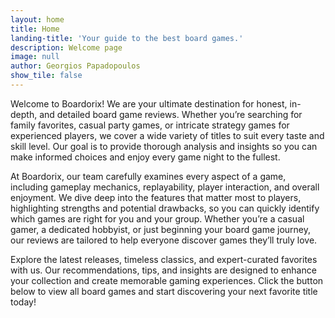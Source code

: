 ```yaml
---
layout: home
title: Home
landing-title: 'Your guide to the best board games.'
description: Welcome page
image: null
author: Georgios Papadopoulos
show_tile: false
---
```


Welcome to Boardorix! We are your ultimate destination for honest, in-depth, and detailed board game reviews. Whether you’re searching for family favorites, casual party games, or intricate strategy games for experienced players, we cover a wide variety of titles to suit every taste and skill level. Our goal is to provide thorough analysis and insights so you can make informed choices and enjoy every game night to the fullest.

At Boardorix, our team carefully examines every aspect of a game, including gameplay mechanics, replayability, player interaction, and overall enjoyment. We dive deep into the features that matter most to players, highlighting strengths and potential drawbacks, so you can quickly identify which games are right for you and your group. Whether you’re a casual gamer, a dedicated hobbyist, or just beginning your board game journey, our reviews are tailored to help everyone discover games they’ll truly love.

Explore the latest releases, timeless classics, and expert-curated favorites with us. Our recommendations, tips, and insights are designed to enhance your collection and create memorable gaming experiences. Click the button below to view all board games and start discovering your next favorite title today!
